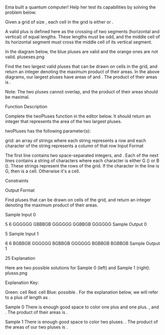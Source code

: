 Ema built a quantum computer! Help her test its capabilities by solving the problem below.

Given a grid of size , each cell in the grid is either  or .

A valid plus is defined here as the crossing of two segments (horizontal and vertical) of equal lengths. These lengths must be odd, and the middle cell of its horizontal segment must cross the middle cell of its vertical segment.

In the diagram below, the blue pluses are valid and the orange ones are not valid. pluseses.png

Find the two largest valid pluses that can be drawn on  cells in the grid, and return an integer denoting the maximum product of their areas. In the above diagrams, our largest pluses have areas of  and . The product of their areas is .

Note: The two pluses cannot overlap, and the product of their areas should be maximal.

Function Description

Complete the twoPluses function in the editor below. It should return an integer that represents the area of the two largest pluses.

twoPluses has the following parameter(s):

grid: an array of strings where each string represents a row and each character of the string represents a column of that row
Input Format

The first line contains two space-separated integers,  and .
Each of the next  lines contains a string of  characters where each character is either G () or B (). These strings represent the rows of the grid. If the  character in the  line is G, then  is a  cell. Otherwise it's a  cell.

Constraints



Output Format

Find  pluses that can be drawn on  cells of the grid, and return an integer denoting the maximum product of their areas.

Sample Input 0

5 6
GGGGGG
GBBBGB
GGGGGG
GGBBGB
GGGGGG
Sample Output 0

5
Sample Input 1

6 6
BGBBGB
GGGGGG
BGBBGB
GGGGGG
BGBBGB
BGBBGB
Sample Output 1

25
Explanation

Here are two possible solutions for Sample 0 (left) and Sample 1 (right): plusss.png

Explanation Key:

Green:  cell
Red:  cell
Blue: possible .
For the explanation below, we will refer to a plus of length  as .

Sample 0
There is enough good space to color one  plus and one  plus. , and . The product of their areas is .

Sample 1
There is enough good space to color two  pluses. . The product of the areas of our two  pluses is .
